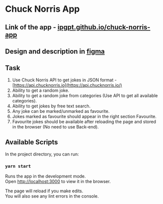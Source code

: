 # Chuck Norris App

## Link of the app - [ipgpt.github.io/chuck-norris-app](https://ipgpt.github.io/chuck-norris-app/)
## Design and description in [figma](https://www.figma.com/file/seOXOTvKuEWmcophv99HAJ/MSI-2020-Front-end-Development-Test-Copy)
## Task
1. Use Chuck Norris API to get jokes in JSON format - [https://api.chucknorris.io](https://api.chucknorris.io/)
2. Ability to get a random joke.
3. Ability to get a random joke from categories (Use API to get all available categories).
4. Ability to get jokes by free text search.
5. Any joke can be marked/unmarked as favourite.
6. Jokes marked as favourite should appear in the right section Favourite.
7. Favourite jokes should be available after reloading the page and stored in the browser
(No need to use Back-end).

## Available Scripts

In the project directory, you can run:

### `yarn start`

Runs the app in the development mode.<br />
Open [http://localhost:3000](http://localhost:3000) to view it in the browser.

The page will reload if you make edits.<br />
You will also see any lint errors in the console.
